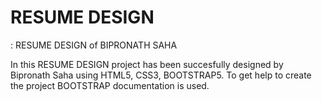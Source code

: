 # RESUME DESIGN

<feat>: RESUME DESIGN of BIPRONATH SAHA

In this RESUME DESIGN project has been succesfully designed by Bipronath Saha using HTML5, CSS3, BOOTSTRAP5. To get help to create the project BOOTSTRAP documentation is 
used. 
